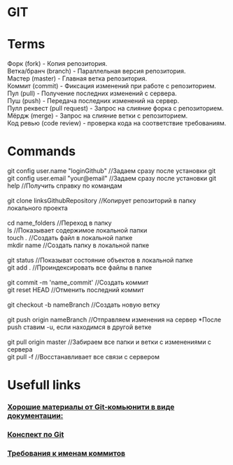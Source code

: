 # GIT

# Terms
Форк (fork) - Копия репозитория.<br>
Ветка/бранч (branch) - Параллельная версия репозитория.<br>
Мастер (master) - Главная ветка репозитория.<br>
Коммит (commit) - Фиксация изменений при работе с репозиторием.<br>
Пул (pull) - Получение последних изменений с сервера.<br>
Пуш (push) - Передача последних изменений на сервер.<br>
Пулл реквест (pull request) - Запрос на слияние форка с репозиторием.<br>
Мёрдж (merge) - Запрос на слияние ветки с репозиторием.<br>
Код ревью (code review) - проверка кода на соответствие требованиям.<br>

# Commands

git config user.name "loginGithub" //Задаем сразу после установки git<br>
git config user.email "your@email" //Задаем сразу после установки git
help //Получить справку по командам<br>
<br>
git clone linksGithubRepository //Копирует репозиторий в папку локального проекта<br>
<br>
cd name_folders //Переход в папку<br>
ls //Показывает содержимое локальной папки<br>
touch *.* //Создать файл в локальной папке<br>
mkdir name //Создать папку в локальной папке<br>
<br>
git status //Показыват состояние объектов в локальной папке<br>
git add . //Проиндексировать все файлы в папке<br>
<br>
git commit -m 'name_commit' //Создать коммит<br>
git reset HEAD //Отменить последний коммит<br>
<br>
git checkout -b nameBranch //Создать новую ветку<br>
<br>
git push origin nameBranch //Отправляем изменения на сервер *После push ставим -u, если находимся в другой ветке<br>
<br>
git pull origin master //Забираем все папки и ветки с изменениями с сервера<br>
git pull -f //Восстанавливает все связи с сервером<br>

# Usefull links 

<h3><a href = "https://uleming.github.io/gitbook/index.html">Хорошие материалы от Git-комьюнити в виде документации:</a></h3>

<h3><a href = "https://www.evernote.com/shard/s368/client/snv?noteGuid=b1359883-2b9e-419a-b9de-dd959fc05f05&noteKey=97c0f19486d851b3&sn=https%3A%2F%2Fwww.evernote.com%2Fshard%2Fs368%2Fsh%2Fb1359883-2b9e-419a-b9de-dd959fc05f05%2F97c0f19486d851b3&title=Git">Конспект по Git</a></h3>

<h3><a href = "https://docs.rs.school/#/git-convention">Требования к именам коммитов</a></h3>
